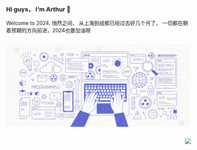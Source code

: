 ### Hi guys， I‘m Arthur 👋
Welcome to 2024.
悄然之间， 从上海到成都已经过去好几个月了， 一切都在朝着预期的方向前进，2024也要加油呀

<div align="center">
  
  <div style="float: left">
    

 ![](https://github.com/Until-You-Possible/Until-You-Possible/blob/main/banner1.jpg)
    
  </div>
  
  <div style="float: right">

![](https://github-readme-stats.vercel.app/api?username=Until-You-Possible)
    
  </div>
  

  
  
</div>

















